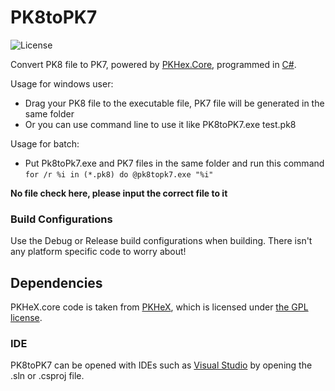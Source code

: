 PK8toPK7
=====
![License](https://img.shields.io/badge/License-GPLv3-blue.svg)

Convert PK8 file to PK7, powered by [PKHex.Core](https://github.com/kwsch/PKHeX), programmed in [C#](https://en.wikipedia.org/wiki/C_Sharp_%28programming_language%29).

Usage for windows user:
* Drag your PK8 file to the executable file, PK7 file will be generated in the same folder
* Or you can use command line to use it like PK8toPK7.exe test.pk8

Usage for batch:
* Put Pk8toPk7.exe and PK7 files in the same folder and run this command `for /r %i in (*.pk8) do @pk8topk7.exe "%i"`

**No file check here, please input the correct file to it**

### Build Configurations

Use the Debug or Release build configurations when building. There isn't any platform specific code to worry about!

## Dependencies

PKHeX.core code is taken from [PKHeX](https://github.com/kwsch/PKHeX), which is licensed under [the GPL license](https://github.com/kwsch/PKHeX/blob/master/LICENSE.md).

### IDE

PK8toPK7 can be opened with IDEs such as [Visual Studio](https://visualstudio.microsoft.com/downloads/) by opening the .sln or .csproj file.
